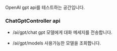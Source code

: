 OpenAI gpt api를 테스트하는 공간입니다.


### ChatGptController api
- /ai/gpt/chat
  gpt 모델에게 대화 메세지를 전송합니다.

- /ai/gpt/models
  사용가능한 모델을 조회합니다.
